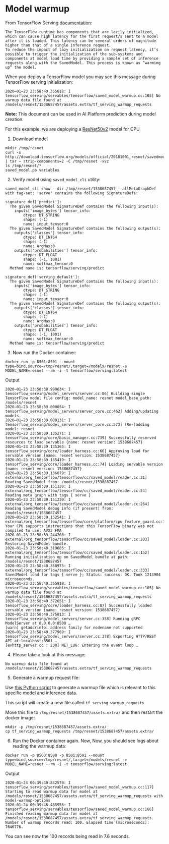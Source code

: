 # Model warmup

From TensorFlow Serving [documentation](https://www.tensorflow.org/tfx/serving/saved_model_warmup):

```
The TensorFlow runtime has components that are lazily initialized, which can cause high latency for the first request/s sent to a model after it is loaded. This latency can be several orders of magnitude higher than that of a single inference request.
To reduce the impact of lazy initialization on request latency, it’s possible to trigger the initialization of the sub-systems and components at model load time by providing a sample set of inference requests along with the SavedModel. This process is known as “warming up” the model.
```

When you deploy a TensorFlow model you may see this message during TensorFlow serving initialization:

```
2020–01–23 23:58:40.355818: I tensorflow_serving/servables/tensorflow/saved_model_warmup.cc:105] No warmup data file found at /models/resnet/1538687457/assets.extra/tf_serving_warmup_requests
```
**Note:** This document can be used in AI Platform prediction during model creation.

For this example, we are deploying a [ResNet50v2](https://github.com/tensorflow/models/tree/master/official/r1/resnet) model for CPU

1. Download model
```
mkdir /tmp/resnet
curl -s http://download.tensorflow.org/models/official/20181001_resnet/savedmodels/resnet_v2_fp32_savedmodel_NHWC_jpg.tar.gz | tar — strip-components=2 -C /tmp/resnet -xvz
ls /tmp/resnet/*
saved_model.pb variables
```

2. Verify model using `saved_model_cli` utility:

```
saved_model_cli show --dir /tmp/resnet/1538687457 --allMetaGraphDef with tag-set: 'serve' contains the following SignatureDefs:

signature_def['predict']:
  The given SavedModel SignatureDef contains the following input(s):
    inputs['image_bytes'] tensor_info:
        dtype: DT_STRING
        shape: (-1)
        name: input_tensor:0
  The given SavedModel SignatureDef contains the following output(s):
    outputs['classes'] tensor_info:
        dtype: DT_INT64
        shape: (-1)
        name: ArgMax:0
    outputs['probabilities'] tensor_info:
        dtype: DT_FLOAT
        shape: (-1, 1001)
        name: softmax_tensor:0
  Method name is: tensorflow/serving/predict

signature_def['serving_default']:
  The given SavedModel SignatureDef contains the following input(s):
    inputs['image_bytes'] tensor_info:
        dtype: DT_STRING
        shape: (-1)
        name: input_tensor:0
  The given SavedModel SignatureDef contains the following output(s):
    outputs['classes'] tensor_info:
        dtype: DT_INT64
        shape: (-1)
        name: ArgMax:0
    outputs['probabilities'] tensor_info:
        dtype: DT_FLOAT
        shape: (-1, 1001)
        name: softmax_tensor:0
  Method name is: tensorflow/serving/predict
```

3. Now run the Docker container:

```
docker run -p 8501:8501 --mount type=bind,source=/tmp/resnet/,target=/models/resnet -e MODEL_NAME=resnet --rm -i -t tensorflow/serving:latest
```

Output

```
2020–01–23 23:58:38.999634: I tensorflow_serving/model_servers/server.cc:86] Building single TensorFlow model file config: model_name: resnet model_base_path: /models/resnet
2020–01–23 23:58:39.000054: I tensorflow_serving/model_servers/server_core.cc:462] Adding/updating models.
2020–01–23 23:58:39.000131: I tensorflow_serving/model_servers/server_core.cc:573] (Re-)adding model: resnet
2020–01–23 23:58:39.135271: I tensorflow_serving/core/basic_manager.cc:739] Successfully reserved resources to load servable {name: resnet version: 1538687457}
2020–01–23 23:58:39.135365: I tensorflow_serving/core/loader_harness.cc:66] Approving load for servable version {name: resnet version: 1538687457}
2020–01–23 23:58:39.135419: I tensorflow_serving/core/loader_harness.cc:74] Loading servable version {name: resnet version: 1538687457}
2020–01–23 23:58:39.136079: I external/org_tensorflow/tensorflow/cc/saved_model/reader.cc:31] Reading SavedModel from: /models/resnet/1538687457
2020–01–23 23:58:39.151130: I external/org_tensorflow/tensorflow/cc/saved_model/reader.cc:54] Reading meta graph with tags { serve }
2020–01–23 23:58:39.151230: I external/org_tensorflow/tensorflow/cc/saved_model/loader.cc:264] Reading SavedModel debug info (if present) from: /models/resnet/1538687457
2020–01–23 23:58:39.152541: I external/org_tensorflow/tensorflow/core/platform/cpu_feature_guard.cc:142] Your CPU supports instructions that this TensorFlow binary was not compiled to use: AVX2 FMA
2020–01–23 23:58:39.244208: I external/org_tensorflow/tensorflow/cc/saved_model/loader.cc:203] Restoring SavedModel bundle.
2020–01–23 23:58:40.319685: I external/org_tensorflow/tensorflow/cc/saved_model/loader.cc:152] Running initialization op on SavedModel bundle at path: /models/resnet/1538687457
2020–01–23 23:58:40.350975: I external/org_tensorflow/tensorflow/cc/saved_model/loader.cc:333] SavedModel load for tags { serve }; Status: success: OK. Took 1214904 microseconds.
2020–01–23 23:58:40.355818: I tensorflow_serving/servables/tensorflow/saved_model_warmup.cc:105] No warmup data file found at /models/resnet/1538687457/assets.extra/tf_serving_warmup_requests
2020–01–23 23:58:40.372651: I tensorflow_serving/core/loader_harness.cc:87] Successfully loaded servable version {name: resnet version: 1538687457}
2020–01–23 23:58:40.375813: I tensorflow_serving/model_servers/server.cc:358] Running gRPC ModelServer at 0.0.0.0:8500 …
[warn] getaddrinfo: address family for nodename not supported
2020–01–23 23:58:40.377969: I tensorflow_serving/model_servers/server.cc:378] Exporting HTTP/REST API at:localhost:8501 …
[evhttp_server.cc : 238] NET_LOG: Entering the event loop …
```

4. Please take a look at this message:

```
No warmup data file found at /models/resnet/1538687457/assets.extra/tf_serving_warmup_requests
```

5. Generate a warmup request file:
 
Use [this Python script](model_warmup.py) to generate a warmup file which is relevant to this specific model and inference data.

This script will create a new file called `tf_serving_warmup_requests`

Move this file to `/tmp/resnet/1538687457/assets.extra/` and then restart the docker image:

```
mkdir -p /tmp/resnet/1538687457/assets.extra/
cp tf_serving_warmup_requests /tmp/resnet/1538687457/assets.extra/
```

6. Run the Docker container again. Now, Now, you should see logs about reading the warmup data:

```
docker run -p 8500:8500 -p 8501:8501 --mount type=bind,source=/tmp/resnet/,target=/models/resnet -e MODEL_NAME=resnet --rm -i -t tensorflow/serving:latest
```

Output

```
2020–01–24 00:39:40.842570: I tensorflow_serving/servables/tensorflow/saved_model_warmup.cc:117] Starting to read warmup data for model at /models/resnet/1538687457/assets.extra/tf_serving_warmup_requests with model-warmup-options 
2020–01–24 00:39:48.485956: I tensorflow_serving/servables/tensorflow/saved_model_warmup.cc:166] Finished reading warmup data for model at /models/resnet/1538687457/assets.extra/tf_serving_warmup_requests. Number of warmup records read: 100. Elapsed time (microseconds): 7646776.
```

You can see now the 100 records being read in 7.6 seconds.